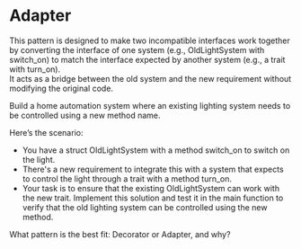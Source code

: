 # Adapter

This pattern is designed to make two incompatible interfaces work together by converting the interface of one system (e.g., OldLightSystem with switch_on) to match the interface expected by another system (e.g., a trait with turn_on).  
It acts as a bridge between the old system and the new requirement without modifying the original code.

Build a home automation system where an existing lighting system needs to be controlled using a new method name.

Here’s the scenario:

- You have a struct OldLightSystem with a method switch_on to switch on the light.
- There's a new requirement to integrate this with a system that expects to control the light through a trait with a method turn_on.
- Your task is to ensure that the existing OldLightSystem can work with the new trait. Implement this solution and test it in the main function to verify that the old lighting system can be controlled using the new method.

What pattern is the best fit: Decorator or Adapter, and why?
